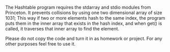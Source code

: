 The Hashtable program requires the stdarray and stdio modules from Princeton. It prevents collisions by using
one two dimensional array of size 1031; This way if two or more elements hash to the same index, the program puts them in the 
inner array that exists in the hash index, and when get() is called, it traverses that inner array to find the element.

Please do not copy the code and turn it in as homework or project. For any other purposes feel free to use it.
